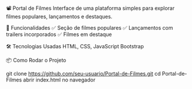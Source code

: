 📽️ Portal de Filmes
Interface de uma plataforma simples para explorar filmes populares, lançamentos e destaques.

🚀 Funcionalidades
✅ Seção de filmes populares
✅ Lançamentos com trailers incorporados
✅ Filmes em destaque

🛠️ Tecnologias Usadas
HTML, CSS, JavaScript
Bootstrap 

📦 Como Rodar o Projeto

git clone https://github.com/seu-usuario/Portal-de-Filmes.git
cd Portal-de-Filmes
abrir index.html no navegador
